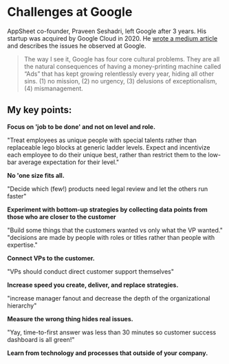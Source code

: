 # Challenges at Google

AppSheet co-founder, Praveen Seshadri, left Google after 3 years. His startup was acquired by Google Cloud in 2020. He [wrote a medium article](https://medium.com/@pravse/the-maze-is-in-the-mouse-980c57cfd61a) and describes the issues he observed at Google.

> The way I see it, Google has four core cultural problems. They are all the natural consequences of having a money-printing machine called “Ads” that has kept growing relentlessly every year, hiding all other sins. (1) no mission, (2) no urgency, (3) delusions of exceptionalism, (4) mismanagement.

## My key points:

**Focus on 'job to be done' and not on level and role.**

"Treat employees as unique people with special talents rather than replaceable lego blocks at generic ladder levels. Expect and incentivize each employee to do their unique best, rather than restrict them to the low-bar average expectation for their level."

**No 'one size fits all.**

"Decide which (few!) products need legal review and let the others run faster"

**Experiment with bottom-up strategies by collecting data points from those who are closer to the customer**

"Build some things that the customers wanted vs only what the VP wanted."
"decisions are made by people with roles or titles rather than people with expertise."

**Connect VPs to the customer.**

"VPs should conduct direct customer support themselves"

**Increase speed you create, deliver, and replace strategies.**

"increase manager fanout and decrease the depth of the organizational hierarchy"

**Measure the wrong thing hides real issues.**

"Yay, time-to-first answer was less than 30 minutes so customer success dashboard is all green!"

**Learn from technology and processes that outside of your company.**

